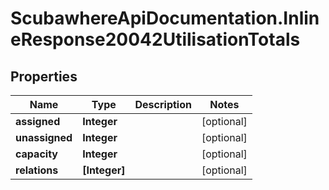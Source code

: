 # ScubawhereApiDocumentation.InlineResponse20042UtilisationTotals

## Properties
Name | Type | Description | Notes
------------ | ------------- | ------------- | -------------
**assigned** | **Integer** |  | [optional] 
**unassigned** | **Integer** |  | [optional] 
**capacity** | **Integer** |  | [optional] 
**relations** | **[Integer]** |  | [optional] 


